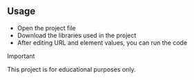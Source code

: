 ## Usage
* Open the project file
* Download the libraries used in the project
* After editing URL and element values, you can run the code

> [!IMPORTANT]
> 
> This project is for educational purposes only.
